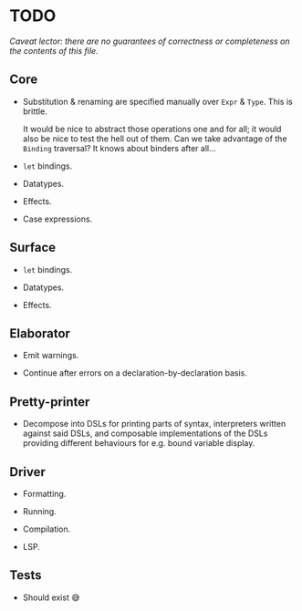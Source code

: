# TODO

_Caveat lector: there are no guarantees of correctness or completeness on the contents of this file._


## Core

- Substitution & renaming are specified manually over `Expr` & `Type`. This is brittle.

  It would be nice to abstract those operations one and for all; it would also be nice to test the hell out of them. Can we take advantage of the `Binding` traversal? It knows about binders after all…

- `let` bindings.

- Datatypes.

- Effects.

- Case expressions.


## Surface

- `let` bindings.

- Datatypes.

- Effects.


## Elaborator

- Emit warnings.

- Continue after errors on a declaration-by-declaration basis.


## Pretty-printer

- Decompose into DSLs for printing parts of syntax, interpreters written against said DSLs, and composable implementations of the DSLs providing different behaviours for e.g. bound variable display.


## Driver

- Formatting.

- Running.

- Compilation.

- LSP.


## Tests

- Should exist 😅

